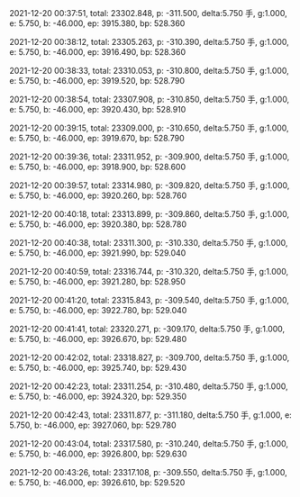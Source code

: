 2021-12-20 00:37:51, total: 23302.848, p: -311.500, delta:5.750 手, g:1.000, e: 5.750, b: -46.000, ep: 3915.380, bp: 528.360

2021-12-20 00:38:12, total: 23305.263, p: -310.390, delta:5.750 手, g:1.000, e: 5.750, b: -46.000, ep: 3916.490, bp: 528.360

2021-12-20 00:38:33, total: 23310.053, p: -310.800, delta:5.750 手, g:1.000, e: 5.750, b: -46.000, ep: 3919.520, bp: 528.790

2021-12-20 00:38:54, total: 23307.908, p: -310.850, delta:5.750 手, g:1.000, e: 5.750, b: -46.000, ep: 3920.430, bp: 528.910

2021-12-20 00:39:15, total: 23309.000, p: -310.650, delta:5.750 手, g:1.000, e: 5.750, b: -46.000, ep: 3919.670, bp: 528.790

2021-12-20 00:39:36, total: 23311.952, p: -309.900, delta:5.750 手, g:1.000, e: 5.750, b: -46.000, ep: 3918.900, bp: 528.600

2021-12-20 00:39:57, total: 23314.980, p: -309.820, delta:5.750 手, g:1.000, e: 5.750, b: -46.000, ep: 3920.260, bp: 528.760

2021-12-20 00:40:18, total: 23313.899, p: -309.860, delta:5.750 手, g:1.000, e: 5.750, b: -46.000, ep: 3920.380, bp: 528.780

2021-12-20 00:40:38, total: 23311.300, p: -310.330, delta:5.750 手, g:1.000, e: 5.750, b: -46.000, ep: 3921.990, bp: 529.040

2021-12-20 00:40:59, total: 23316.744, p: -310.320, delta:5.750 手, g:1.000, e: 5.750, b: -46.000, ep: 3921.280, bp: 528.950

2021-12-20 00:41:20, total: 23315.843, p: -309.540, delta:5.750 手, g:1.000, e: 5.750, b: -46.000, ep: 3922.780, bp: 529.040

2021-12-20 00:41:41, total: 23320.271, p: -309.170, delta:5.750 手, g:1.000, e: 5.750, b: -46.000, ep: 3926.670, bp: 529.480

2021-12-20 00:42:02, total: 23318.827, p: -309.700, delta:5.750 手, g:1.000, e: 5.750, b: -46.000, ep: 3925.740, bp: 529.430

2021-12-20 00:42:23, total: 23311.254, p: -310.480, delta:5.750 手, g:1.000, e: 5.750, b: -46.000, ep: 3924.320, bp: 529.350

2021-12-20 00:42:43, total: 23311.877, p: -311.180, delta:5.750 手, g:1.000, e: 5.750, b: -46.000, ep: 3927.060, bp: 529.780

2021-12-20 00:43:04, total: 23317.580, p: -310.240, delta:5.750 手, g:1.000, e: 5.750, b: -46.000, ep: 3926.800, bp: 529.630

2021-12-20 00:43:26, total: 23317.108, p: -309.550, delta:5.750 手, g:1.000, e: 5.750, b: -46.000, ep: 3926.610, bp: 529.520